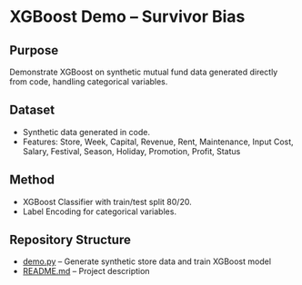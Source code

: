 # XGBoost Demo – Survivor Bias

## Purpose
Demonstrate XGBoost on synthetic mutual fund data generated directly from code, handling categorical variables.

## Dataset
- Synthetic data generated in code.
- Features: Store, Week, Capital, Revenue, Rent, Maintenance, Input Cost, Salary, Festival, Season, Holiday, Promotion, Profit, Status

## Method
- XGBoost Classifier with train/test split 80/20.
- Label Encoding for categorical variables.

## Repository Structure
- [demo.py](demo.py) – Generate synthetic store data and train XGBoost model
- [README.md](README.md) – Project description
